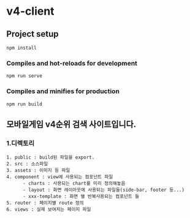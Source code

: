 # v4-client

## Project setup
```
npm install
```

### Compiles and hot-reloads for development
```
npm run serve
```

### Compiles and minifies for production
```
npm run build
```
## 모바일게임 v4순위 검색 사이트입니다.
### 1.디렉토리
	1. public : build된 파일을 export.
	2. src : 소스파일 
	3. assets : 이미지 등 파일
	4. component : view에 사용되는 컴포넌트 파일
	      - charts : 사용되는 chart를 미리 정의해놓음
	      - layout : 화면 레이아웃에 사용되는 파일들(side-bar, footer 등...)
	      - xxx-template : 화면 별 반복사용되는 컴포넌트 들
	5. router : 페이지별 route 정의
	6. views : 실제 보여지는 페이지 파일
